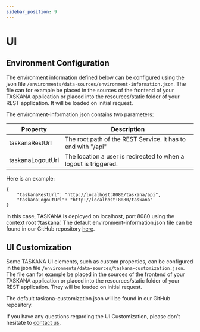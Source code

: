 ```yaml
---
sidebar_position: 9
---
```


# UI

## Environment Configuration

The environment information defined below can be configured using the json file `/environments/data-sources/environment-information.json`. The file can for example be placed in the sources of the frontend of your TASKANA application or placed into the resources/static folder of your REST application. It will be loaded on initial request.

The environment-information.json contains two parameters:

| Property         | Description                                |
| -----------------|--------------------------------------------|
| taskanaRestUrl   |The root path of the REST Service. It has to end with "/api"
| taskanaLogoutUrl |The location a user is redirected to when a logout is triggered.

Here is an example:

```
{
	"taskanaRestUrl": "http://localhost:8080/taskana/api",
	"taskanaLogoutUrl": "http://localhost:8080/taskana"
}
```

In this case, TASKANA is deployed on localhost, port 8080 using the context root ‘/taskana’. The default environment-information.json file can be found in our GitHub repository [here](https://github.com/Taskana/taskana/blob/81b28274e77ee412cf85a8e3294f1f2285bdf9fa/web/src/environments/data-sources/environment-information.json#L3).

## UI Customization

Some TASKANA UI elements, such as custom properties, can be configured in the json file `/environments/data-sources/taskana-customization.json`. The file can for example be placed in the sources of the frontend of your TASKANA application or placed into the resources/static folder of your REST application. They will be loaded on initial request.

The default taskana-customization.json will be found in our GitHub repository. 

If you have any questions regarding the UI Customization, please don’t hesitate to [contact us](../../contact-us/intro.md).